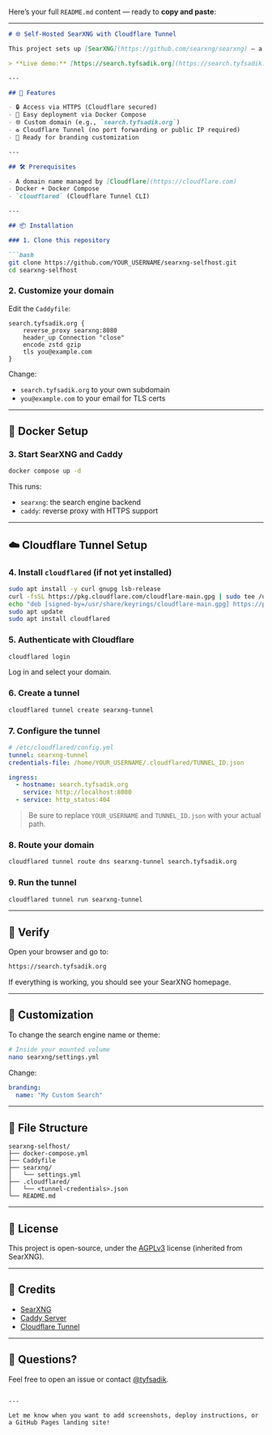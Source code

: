 Here’s your full `README.md` content — ready to **copy and paste**:

---

````markdown
# 🌐 Self-Hosted SearXNG with Cloudflare Tunnel

This project sets up [SearXNG](https://github.com/searxng/searxng) — a powerful, privacy-respecting metasearch engine — using Docker and makes it securely accessible over the internet using a **Cloudflare Tunnel** and your custom domain.

> **Live demo:** [https://search.tyfsadik.org](https://search.tyfsadik.org)

---

## 🚀 Features

- 🔒 Access via HTTPS (Cloudflare secured)
- 🧩 Easy deployment via Docker Compose
- 🌐 Custom domain (e.g., `search.tyfsadik.org`)
- ♻️ Cloudflare Tunnel (no port forwarding or public IP required)
- 🎨 Ready for branding customization

---

## 🛠️ Prerequisites

- A domain name managed by [Cloudflare](https://cloudflare.com)
- Docker + Docker Compose
- `cloudflared` (Cloudflare Tunnel CLI)

---

## 📦 Installation

### 1. Clone this repository

```bash
git clone https://github.com/YOUR_USERNAME/searxng-selfhost.git
cd searxng-selfhost
````

### 2. Customize your domain

Edit the `Caddyfile`:

```caddy
search.tyfsadik.org {
    reverse_proxy searxng:8080
    header_up Connection "close"
    encode zstd gzip
    tls you@example.com
}
```

Change:

* `search.tyfsadik.org` to your own subdomain
* `you@example.com` to your email for TLS certs

---

## 🐳 Docker Setup

### 3. Start SearXNG and Caddy

```bash
docker compose up -d
```

This runs:

* `searxng`: the search engine backend
* `caddy`: reverse proxy with HTTPS support

---

## ☁️ Cloudflare Tunnel Setup

### 4. Install `cloudflared` (if not yet installed)

```bash
sudo apt install -y curl gnupg lsb-release
curl -fsSL https://pkg.cloudflare.com/cloudflare-main.gpg | sudo tee /usr/share/keyrings/cloudflare-main.gpg > /dev/null
echo "deb [signed-by=/usr/share/keyrings/cloudflare-main.gpg] https://pkg.cloudflare.com/cloudflared $(lsb_release -cs) main" | sudo tee /etc/apt/sources.list.d/cloudflared.list
sudo apt update
sudo apt install cloudflared
```

### 5. Authenticate with Cloudflare

```bash
cloudflared login
```

Log in and select your domain.

### 6. Create a tunnel

```bash
cloudflared tunnel create searxng-tunnel
```

### 7. Configure the tunnel

```yaml
# /etc/cloudflared/config.yml
tunnel: searxng-tunnel
credentials-file: /home/YOUR_USERNAME/.cloudflared/TUNNEL_ID.json

ingress:
  - hostname: search.tyfsadik.org
    service: http://localhost:8080
  - service: http_status:404
```

> Be sure to replace `YOUR_USERNAME` and `TUNNEL_ID.json` with your actual path.

### 8. Route your domain

```bash
cloudflared tunnel route dns searxng-tunnel search.tyfsadik.org
```

### 9. Run the tunnel

```bash
cloudflared tunnel run searxng-tunnel
```

---

## 🧪 Verify

Open your browser and go to:

```txt
https://search.tyfsadik.org
```

If everything is working, you should see your SearXNG homepage.

---

## 🎨 Customization

To change the search engine name or theme:

```bash
# Inside your mounted volume
nano searxng/settings.yml
```

Change:

```yaml
branding:
  name: "My Custom Search"
```

---

## 📂 File Structure

```
searxng-selfhost/
├── docker-compose.yml
├── Caddyfile
├── searxng/
│   └── settings.yml
├── .cloudflared/
│   └── <tunnel-credentials>.json
└── README.md
```

---

## 📜 License

This project is open-source, under the [AGPLv3](https://www.gnu.org/licenses/agpl-3.0.html) license (inherited from SearXNG).

---

## 🤝 Credits

* [SearXNG](https://github.com/searxng/searxng)
* [Caddy Server](https://caddyserver.com)
* [Cloudflare Tunnel](https://developers.cloudflare.com/cloudflare-one/connections/connect-apps/)

---

## 💬 Questions?

Feel free to open an issue or contact [@tyfsadik](https://github.com/tyfsadik).

```

---

Let me know when you want to add screenshots, deploy instructions, or a GitHub Pages landing site!
```
